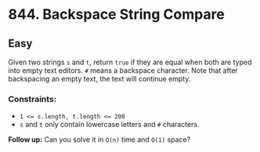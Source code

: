 # 844. Backspace String Compare

## Easy

Given two strings `s` and `t`, return `true` if they are equal when both are typed into empty text editors. `#` means a
backspace character. Note that after backspacing an empty text, the text will continue empty.

### Constraints:

- `1 <= s.length, t.length <= 200`
- `s` and `t` only contain lowercase letters and `#` characters.

**Follow up:** Can you solve it in `O(n)` time and `O(1)` space?
